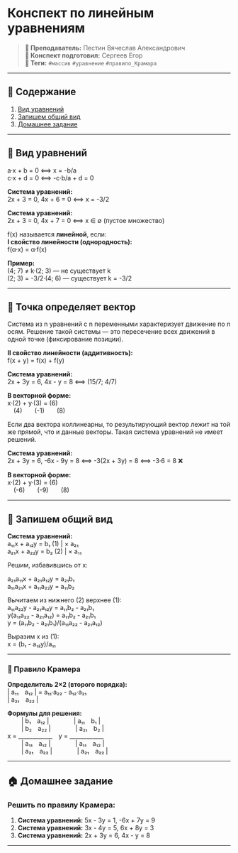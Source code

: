 # Конспект по линейным уравнениям

> **🐙 Преподаватель:** Пестин Вячеслав Александрович  
> **🦁 Конспект подготовил:** Сергеев Егор  
> **🌴 Теги:** `#массив` `#уравнение` `#правило_Крамара`

---
## 📑 Содержание
1. [Вид уравнений](#-вид-уравнений)
2. [Запишем общий вид](#-запишем-общий-вид)
3. [Домашнее задание](#-домашнее-задание)

---

## 📌 Вид уравнений

a·x + b = 0 ⟺ x = -b/a  
c·x + d = 0 ⟺ -c·b/a + d = 0

**Система уравнений:**  
2x + 3 = 0, 4x + 6 = 0 ⟺ x = -3/2

**Система уравнений:**  
2x + 3 = 0, 4x + 7 = 0 ⟺ x ∈ ∅ (пустое множество)

f(x) называется **линейной**, если:  
**I свойство линейности (однородность):**  
f(α·x) = α·f(x)

**Пример:**  
(4; 7) ≠ k·(2; 3) — не существует k  
(2; 3) = -3/2·(4; 6) — существует k = -3/2

---

## 📍 Точка определяет вектор

Система из n уравнений с n переменными характеризует движение по n осям. Решение такой системы — это пересечение всех движений в одной точке (фиксирование позиции).

**II свойство линейности (аддитивность):**  
f(x + y) = f(x) + f(y)

**Система уравнений:**  
2x + 3y = 6, 4x - y = 8 ⟺ (15/7; 4/7)

**В векторной форме:**  
x·(2) + y·(3) = (6)  
 (4)  (-1)  (8)

Если два вектора коллинеарны, то результирующий вектор лежит на той же прямой, что и данные векторы. Такая система уравнений не имеет решений.

**Система уравнений:**  
2x + 3y = 6, -6x - 9y = 8 ⟺ -3(2x + 3y) = 8 ⟺ -3·6 = 8 ❌

**В векторной форме:**  
x·(2) + y·(3) = (6)  
 (-6)  (-9)  (8)

---

## 📝 Запишем общий вид

**Система уравнений:**  
a₁₁x + a₁₂y = b₁ (1) | × a₂₁  
a₂₁x + a₂₂y = b₂ (2) | × a₁₁

Решим, избавившись от x:

a₂₁a₁₁x + a₂₁a₁₂y = a₂₁b₁  
a₁₁a₂₁x + a₁₁a₂₂y = a₁₁b₂

Вычитаем из нижнего (2) верхнее (1):  
a₁₁a₂₂y - a₂₁a₁₂y = a₁₁b₂ - a₂₁b₁  
y(a₁₁a₂₂ - a₂₁a₁₂) = a₁₁b₂ - a₂₁b₁  
y = (a₁₁b₂ - a₂₁b₁)/(a₁₁a₂₂ - a₂₁a₁₂)

Выразим x из (1):  
x = (b₁ - a₁₂y)/a₁₁

---

### 🧮 Правило Крамера

**Определитель 2×2 (второго порядка):**  
| a₁₁ a₁₂ | = a₁₁·a₂₂ - a₁₂·a₂₁  
| a₂₁ a₂₂ |

**Формулы для решения:**  
        | b₁ a₁₂ |    | a₁₁ b₁ |  
        | b₂ a₂₂ |    | a₂₁ b₂ |  
x = ____________ y = ____________  
        | a₁₁ a₁₂ |    | a₁₁ a₁₂ |  
        | a₂₁ a₂₂ |    | a₂₁ a₂₂ |

---

## 🏠 Домашнее задание

### Решить по правилу Крамера:
1. **Система уравнений:** 5x - 3y = 1, -6x + 7y = 9
2. **Система уравнений:** 3x - 4y = 5, 6x + 8y = 3
3. **Система уравнений:** 2x + 3y = 6, 4x - y = 8

---
